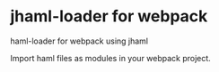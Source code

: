 # jhaml-loader for webpack
haml-loader for webpack using jhaml

Import haml files as modules in your webpack project.
